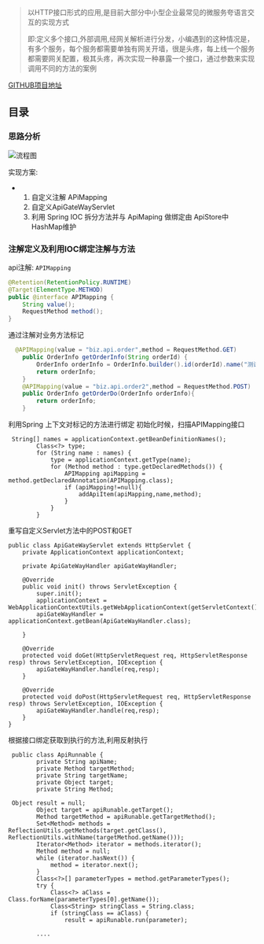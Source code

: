 > 以HTTP接口形式的应用,是目前大部分中小型企业最常见的微服务夸语言交互的实现方式
>
> 即:定义多个接口,外部调用,经网关解析进行分发，小编遇到的这种情况是，有多个服务，每个服务都需要单独有网关开墙，很是头疼，每上线一个服务都需要网关配置，极其头疼，再次实现一种暴露一个接口，通过参数来实现调用不同的方法的案例

[GITHUB项目地址](https://github.com/lxchinesszz/Smile-GateWay-Api.git)

## 目录





### 思路分析

![流程图](http://note.youdao.com/yws/api/personal/file/WEB0e5b77dfa154d631dd892fa480032377?method=download&shareKey=cabda2685b8a79be3381cbedaf82f0ad)

实现方案:

- 1. 自定义注解 APiMapping
  2. 自定义ApiGateWayServlet
  3. 利用 Spring IOC 拆分方法并与 ApiMaping 做绑定由 ApiStore中HashMap维护



### 注解定义及利用IOC绑定注解与方法

api注解: `APIMapping`

```java
@Retention(RetentionPolicy.RUNTIME)
@Target(ElementType.METHOD)
public @interface APIMapping {
    String value();
    RequestMethod method();
}
```

通过注解对业务方法标记

```java
  @APIMapping(value = "biz.api.order",method = RequestMethod.GET)
    public OrderInfo getOrderInfo(String orderId) {
        OrderInfo orderInfo = OrderInfo.builder().id(orderId).name("测试订单").price(12.2).build();
        return orderInfo;
    }
    @APIMapping(value = "biz.api.order2",method = RequestMethod.POST)
    public OrderInfo getOrderDo(OrderInfo orderInfo){
        return orderInfo;
    }
```

利用Spring 上下文对标记的方法进行绑定
初始化时候，扫描APIMapping接口

```
 String[] names = applicationContext.getBeanDefinitionNames();
        Class<?> type;
        for (String name : names) {
            type = applicationContext.getType(name);
            for (Method method : type.getDeclaredMethods()) {
                APIMapping apiMapping = method.getDeclaredAnnotation(APIMapping.class);
                if (apiMapping!=null){
                    addApiItem(apiMapping,name,method);
                }
            }
        }
```

重写自定义Servlet方法中的POST和GET

```
public class ApiGateWayServlet extends HttpServlet {
    private ApplicationContext applicationContext;

    private ApiGateWayHandler apiGateWayHandler;

    @Override
    public void init() throws ServletException {
        super.init();
        applicationContext = WebApplicationContextUtils.getWebApplicationContext(getServletContext());
        apiGateWayHandler = applicationContext.getBean(ApiGateWayHandler.class);

    }

    @Override
    protected void doGet(HttpServletRequest req, HttpServletResponse resp) throws ServletException, IOException {
        apiGateWayHandler.handle(req,resp);
    }

    @Override
    protected void doPost(HttpServletRequest req, HttpServletResponse resp) throws ServletException, IOException {
        apiGateWayHandler.handle(req,resp);
    }
}

```

根据接口绑定获取到执行的方法,利用反射执行

```
 public class ApiRunnable {
        private String apiName;
        private Method targetMethod;
        private String targetName;
        private Object target;
        private String Method;
```

```
 Object result = null;
        Object target = apiRunable.getTarget();
        Method targetMethod = apiRunable.getTargetMethod();
        Set<Method> methods = ReflectionUtils.getMethods(target.getClass(), ReflectionUtils.withName(targetMethod.getName()));
        Iterator<Method> iterator = methods.iterator();
        Method method = null;
        while (iterator.hasNext()) {
            method = iterator.next();
        }
        Class<?>[] parameterTypes = method.getParameterTypes();
        try {
            Class<?> aClass = Class.forName(parameterTypes[0].getName());
            Class<String> stringClass = String.class;
            if (stringClass == aClass) {
                result = apiRunable.run(parameter);
                
        ....
```